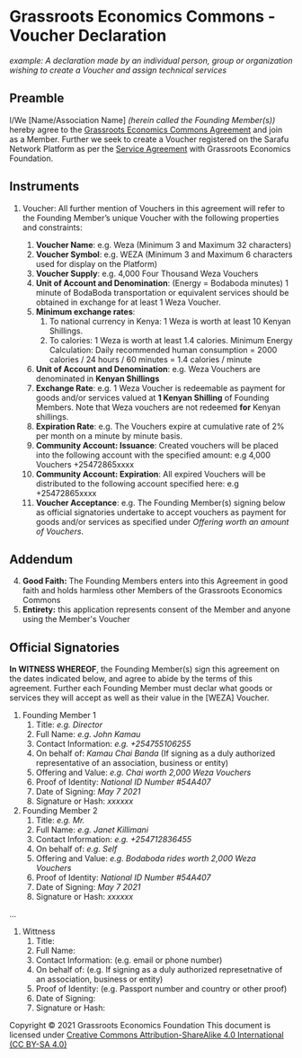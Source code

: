 # Grassroots Economics Commons - Voucher Declaration

*example: A declaration made by an individual person, group or organization wishing to create a Voucher and assign technical services*

## Preamble

I/We [Name/Association Name] _(herein called the Founding Member(s))_ hereby agree to the [Grassroots Economics Commons Agreement](/legal/agreement/) and join as a Member. Further we seek to create a Voucher registered on the Sarafu Network Platform as per the [Service Agreement](/legal/service/) with Grassroots Economics Foundation.

## Instruments

1. Voucher: All further mention of Vouchers in this agreement will refer to the Founding Member’s unique Voucher with the following properties and constraints:

    1. **Voucher Name**: e.g. Weza (Minimum 3 and Maximum 32 characters)
    1. **Voucher Symbol**: e.g. WEZA (Minimum 3 and Maximum 6 characters used for display on the Platform)
    1. **Voucher Supply**: e.g. 4,000 Four Thousand Weza Vouchers
    1. **Unit of Account and Denomination**: (Energy = Bodaboda minutes) 1 minute of BodaBoda transportation or equivalent services should be obtained in exchange for at least 1 Weza Voucher.
    1. **Minimum exchange rates**:
        1. To national currency in Kenya: 1 Weza is worth at least 10 Kenyan Shillings.
        1. To calories: 1 Weza is worth at least 1.4 calories. Minimum Energy Calculation: Daily recommended human consumption = 2000 calories / 24 hours / 60 minutes = 1.4 calories / minute
    1. **Unit of Account and Denomination**: e.g. Weza Vouchers are denominated in **Kenyan Shillings**
    1. **Exchange Rate**: e.g. 1 Weza Voucher is redeemable as payment for goods and/or services valued at **1 Kenyan Shilling** of Founding Members. Note that Weza vouchers are not redeemed **for** Kenyan shillings.  
    1. **Expiration Rate**: e.g. The Vouchers expire at cumulative rate of 2% per month on a minute by minute basis.
    1. **Community Account: Issuance**: Created vouchers will be placed into the following account with the specified amount: e.g 4,000 Vouchers +25472865xxxx
    1. **Community Account: Expiration**: All expired Vouchers will be distributed to the following account specified here: e.g +25472865xxxx
    1. **Voucher Acceptance**: e.g. The Founding Member(s) signing below as official signatories undertake to accept vouchers as payment for goods and/or services as specified under *Offering worth an amount of Vouchers*.

## Addendum

4. **Good Faith:** The Founding Members enters into this Agreement in good faith and holds harmless other Members of the Grassroots Economics Commons
5. **Entirety:** this application represents consent of the Member and anyone using the Member's Voucher


## Official Signatories
**In WITNESS WHEREOF**, the Founding Member(s) sign this agreement on the dates indicated below, and agree to abide by the terms of this agreement. Further each Founding Member must declar what goods or services they will accept as well as their value in the [WEZA] Voucher. 

1. Founding Member 1
    1. Title: *e.g. Director*
    1. Full Name: *e.g. John Kamau*
    1. Contact Information: *e.g. +254755106255*
    1. On behalf of: *Kamau Chai Banda* (If signing as a duly authorized representative of an association, business or entity)
    1. Offering and Value: *e.g. Chai worth 2,000 Weza Vouchers*
    1. Proof of Identity: *National ID Number #54A407*
    1. Date of Signing: *May 7 2021*
    1. Signature or Hash: *xxxxxx*
1. Founding Member 2
    1. Title: *e.g. Mr.*
    1. Full Name: *e.g. Janet Killimani*
    1. Contact Information: *e.g. +254712836455*
    1. On behalf of: *e.g. Self*
    1. Offering and Value: *e.g. Bodaboda rides worth 2,000 Weza Vouchers*
    1. Proof of Identity: *National ID Number #54A407*
    1. Date of Signing: *May 7 2021*
    1. Signature or Hash: *xxxxxx*

...

1. Wittness
    1. Title:
    1. Full Name:
    1. Contact Information: (e.g. email or phone number)
    1. On behalf of: (e.g. If signing as a duly authorized represetnative of an association, business or entity)
    1. Proof of Identity: (e.g. Passport number and country or other proof)
    1. Date of Signing:
    1. Signature or Hash:


Copyright © 2021 Grassroots Economics Foundation
This document is licensed under [Creative Commons Attribution-ShareAlike 4.0 International (CC BY-SA 4.0)](https://creativecommons.org/licenses/by-sa/4.0/ )
